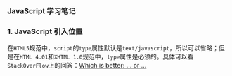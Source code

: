 ### JavaScript 学习笔记



### 1. JavaScript 引入位置

在`HTML5`规范中，`script`的`type`属性默认是`text/javascript`，所以可以省略；但是在`HTML 4.01`和`XHTML 1.0`规范中，`type`属性是必须的。具体可以看`StackOverFlow`上的回答：[Which is better: … or …](http://stackoverflow.com/questions/4243577/which-is-better-script-type-text-javascript-script-or-script-scr)